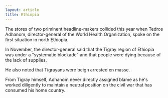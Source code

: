 ```yaml
---
layout: article
title: Ethiopia
---
```

The stores of two priminent headline-makers collided this year when Tedros Adhanom, director-general of the World Health Organization, spoke on the first situation in north Ethiopia.

In November, the director-general said that the Tigray region of Ethiopia was under a "systematic blockade" and that people were dying because of the lack of supplies.

He also noted that Tigrayans were beign arrested en masse.

From Tigray himself, Adhanom never directly assigned blame as he's worked diligently to maintain a neutral position on the civil war that has consumed his home country.